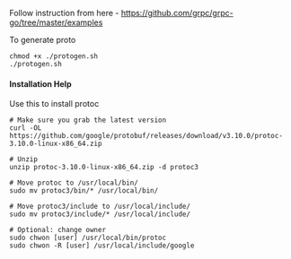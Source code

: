 Follow instruction from here - https://github.com/grpc/grpc-go/tree/master/examples


To generate proto
```
chmod +x ./protogen.sh
./protogen.sh
```

#### Installation Help

Use this to install protoc

```
# Make sure you grab the latest version
curl -OL https://github.com/google/protobuf/releases/download/v3.10.0/protoc-3.10.0-linux-x86_64.zip

# Unzip
unzip protoc-3.10.0-linux-x86_64.zip -d protoc3

# Move protoc to /usr/local/bin/
sudo mv protoc3/bin/* /usr/local/bin/

# Move protoc3/include to /usr/local/include/
sudo mv protoc3/include/* /usr/local/include/

# Optional: change owner
sudo chwon [user] /usr/local/bin/protoc
sudo chwon -R [user] /usr/local/include/google
```